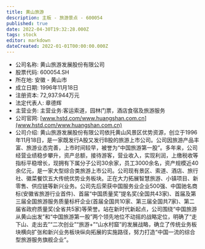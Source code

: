 ```yaml
---
title: 黄山旅游
description: 主板 - 旅游景点 - 600054
published: true
date: 2022-04-30T19:32:28.000Z
tags: stock
editor: markdown
dateCreated: 2022-01-01T00:00:00.000Z
---
```


- 公司名称: 黄山旅游发展股份有限公司
- 股票代码: 600054.SH
- 所在地: 安徽 - 黄山市
- 成立日期: 1996年11月18日
- 注册资本: 72,937.944万元
- 法定代表人: 章德辉
- 主营业务: 主营业务:客运索道，园林门票，酒店食宿及旅游服务
- 公司官网: [www.hstd.com/www.huangshan.com.cn](www.hstd.com/www.huangshan.com.cn)
- 公司介绍: 黄山旅游发展股份有限公司依托黄山风景区优势资源，创立于1996年11月18日，是一家既发行A股又发行B股的旅游上市公司。公司因旅游产品丰富、旅游业态完善，上市时间较早，被誉为“中国旅游第一股”。多年来，公司经营业绩稳步攀升，资产总额，接待游客，营业收入，实现利润，上缴税收等指标平稳增长，现拥有下属分子公司30余家，员工3000余名，资产规模近40余亿元，是一家大型综合类旅游上市公司。公司现有景区、索道、酒店、旅行社、徽菜餐饮五大传统优势业务板块。正在大力拓展智慧旅游、小镇项目、新零售、供应链等新兴业务。公司先后荣获中国服务业企业500强、中国驰名商标(安徽省旅游行业首件)、首届“中国质量奖”提名奖(全国共43家)、首届及第三届全国旅游服务质量标杆企业(首届全国共10家、第三届全国共7家)、第二届省政府质量奖(全省共5家)等荣誉。站在新时代新起点，公司围绕“中国旅游从黄山出发”和“中国旅游第一股”两个领先地位不动摇的战略定位，明确了“走下山、走出去”“二次创业”“旅游+”“山水村窟”的发展战略，确立了传统业务板块横向扩张和新兴业务板块纵向拓展的实施路径，努力打造“中国一流的综合型旅游服务旗舰企业”。


